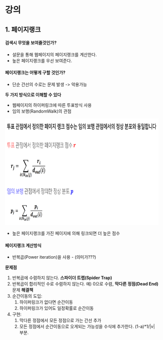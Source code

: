 # 강의

## 1. 페이지랭크

#### 검색시 무엇을 보여줄것인가?
* 설문을 통해 웹페이지의 페이지랭크를 계산한다.
* 높은 페이지랭크를 우선 보여준다.
#### 페이지랭크는 어떻게 구할 것인가?
* 단순 간선의 수로는 문제 발생 -> 악용가능  
  
**두 가지 방식으로 이해할 수 있다**
* 웹페이지의 하이퍼링크에 따른 투표방식 사용
* 임의 보행(RandomWalk)의 관점
<img src="https://github.com/bitwarrior1/bcaitech/blob/main/new/img/convergence.png" width="800" height="350" />


* 높은 페이지랭크를 가진 페이지에 의해 링크되면 더 높은 점수

#### 페이지랭크 계산방식
* 반복곱(Power iteration)을 사용 - (의미가???)

**문제점**
1. 반복곱에 수렴하지 않는다. **스파이더 트랩(Spider Trap)**
2. 반복곱이 합리적인 수로 수렴하지 않는다. 예) 0으로 수렴, **막다른 정점(Dead End)** 문제
**해결책**
1. 순간이동의 도입: 
    1) 하이퍼링크가 없다면 순간이동
    2) 하이퍼링크가 있어도 일정확률로 순간이동
2. 구현:
    1) 막다른 정점에서 모든 정점으로 가는 간선 추가
    2) 모든 정점에서 순간이동으로 오게되는 가능성을 수식에 추가한다. (1-a)\*1/|v| 부분.
   
   
